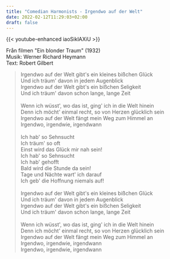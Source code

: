 ```yaml
---
title: "Comedian Harmonists - Irgendwo auf der Welt"
date: 2022-02-12T11:29:03+02:00
draft: false
---
```


{{< youtube-enhanced iaoSiklAXiU >}}

Från filmen "Ein blonder Traum" (1932)  
Musik: Werner Richard Heymann  
Text: Robert Gilbert  

> Irgendwo auf der Welt gibt's ein kleines bißchen Glück  
> Und ich träum' davon in jedem Augenblick  
> Irgendwo auf der Welt gibt's ein bißchen Seligkeit  
> Und ich träum' davon schon lange, lange Zeit  
><br>
> Wenn ich wüsst', wo das ist, ging' ich in die Welt hinein  
> Denn ich möcht' einmal recht, so von Herzen glücklich sein  
> Irgendwo auf der Welt fängt mein Weg zum Himmel an  
> Irgendwo, irgendwie, irgendwann  
><br>
> Ich hab' so Sehnsucht  
> Ich träum' so oft  
> Einst wird das Glück mir nah sein!  
> Ich hab' so Sehnsucht  
> Ich hab' gehofft  
> Bald wird die Stunde da sein!  
> Tage und Nächte wart' ich darauf  
> Ich geb' die Hoffnung niemals auf!  
><br>
> Irgendwo auf der Welt gibt's ein kleines bißchen Glück  
> Und ich träum' davon in jedem Augenblick  
> Irgendwo auf der Welt gibt's ein bißchen Seligkeit  
> Und ich träum' davon schon lange, lange Zeit  
><br>
> Wenn ich wüsst', wo das ist, ging' ich in die Welt hinein  
> Denn ich möcht' einmal recht, so von Herzen glücklich sein  
> Irgendwo auf der Welt fängt mein Weg zum Himmel an  
> Irgendwo, irgendwie, irgendwann  
> Irgendwo, irgendwie, irgendwann  

